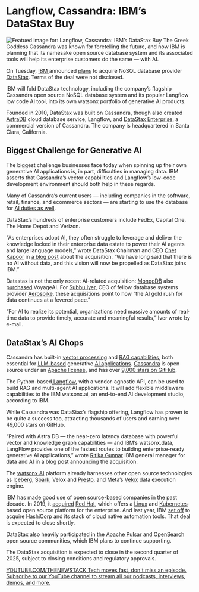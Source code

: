 # Langflow, Cassandra: IBM’s DataStax Buy
![Featued image for: Langflow, Cassandra: IBM’s DataStax Buy](https://cdn.thenewstack.io/media/2025/02/9d91086f-1038px-cassandra1-1024x891-1.jpeg)
The Greek Goddess Cassandra was known for foretelling the future, and now IBM is planning that its namesake open source database system and its associated tools will help its enterprise customers do the same — with AI.

On Tuesday, [IBM ](https://www.ibm.com?utm_content=inline+mention) announced [plans](https://newsroom.ibm.com/2025-02-25-ibm-to-acquire-datastax,-deepening-watsonx-capabilities-and-addressing-generative-ai-data-needs-for-the-enterprise) to acquire NoSQL database provider [DataStax](https://www.datastax.com/?utm_content=inline+mention). Terms of the deal were not disclosed.

IBM will fold DataStax technology, including the company’s flagship Cassandra open source NoSQL database system and its popular Langflow low code AI tool, into its own watsonx portfolio of generative AI products.

Founded in 2010, DataStax was built on Cassandra, though also created [AstraDB](https://www.datastax.com/products/datastax-astra) cloud database service, Langflow, and [DataStax Enterprise](https://www.datastax.com/products/datastax-enterprise), a commercial version of Cassandra. The company is headquartered in Santa Clara, California.

## Biggest Challenge for Generative AI
The biggest challenge businesses face today when spinning up their own generative AI applications is, in part, difficulties in managing data. IBM asserts that Cassandra’s vector capabilities and Langflow’s low-code development environment should both help in these regards.

Many of Cassandra’s current users — including companies in the software, retail, finance, and ecommerce sectors — are starting to use the database for [AI duties as well](https://thenewstack.io/apache-cassandra-poll-ai-use-cases-are-set-to-triple/).

DataStax’s hundreds of enterprise customers include FedEx, Capital One, The Home Depot and Verizon.

“As enterprises adopt AI, they often struggle to leverage and deliver the knowledge locked in their enterprise data estate to power their AI agents and large language models,” wrote DataStax Chairman and CEO [Chet Kapoor](https://www.linkedin.com/in/chetkapoor/) in [a blog post](https://www.datastax.com/blog/ibm-plans-to-acquire-datastax) about the acquisition. “We have long said that there is no AI without data, and this vision will now be propelled as DataStax joins IBM.”

Datastax is not the only recent AI-related acquisition: [MongoDB](https://www.mongodb.com/cloud/atlas/?utm_content=inline+mention) also [purchased](https://finance.yahoo.com/news/mongodb-acquires-voyage-ai-terms-140701161.html) VoyageAI. For [Subbu Iyer](https://www.linkedin.com/in/iyersubbu/), CEO of fellow database systems provider [Aerospike](https://aerospike.com/about-us/), these acquisitions point to how “the AI gold rush for data continues at a fevered pace.”

“For AI to realize its potential, organizations need massive amounts of real-time data to provide timely, accurate and meaningful results,” Iver wrote by e-mail.

## DataStax’s AI Chops
Cassandra has built-in [vector processing](https://thenewstack.io/vector-search-is-coming-to-apache-cassandra/) and [RAG capabilities](https://thenewstack.io/solving-the-rag-vs-long-context-model-dilemma/), both essential for [LLM-based](https://thenewstack.io/vector-processing-understand-this-new-revolution-in-search/) generative [AI applications](https://thenewstack.io/save-valuable-genai-tokens-with-this-one-simple-trick/). [Cassandra](https://thenewstack.io/apache-cassandra-the-data-foundation-for-real-time-ai/) is open source under an [Apache license](https://cassandra.apache.org/_/index.html), and has over [9,000 stars on GitHub](https://github.com/apache/cassandra).

The Python-based[ Langflow](https://github.com/langflow-ai/langflow), with a vendor-agnostic API, can be used to build RAG and multi-agent AI applications. It will add flexible middleware capabilities to the IBM watsonx.ai, an end-to-end AI development studio, according to IBM.

While Cassandra was DataStax’s flagship offering, Langflow has proven to be quite a success too, attracting thousands of users and earning over 49,000 stars on GitHub.

“Paired with Astra DB — the near-zero latency database with powerful vector and knowledge graph capabilities — and IBM’s watsonx.data, LangFlow provides one of the fastest routes to building enterprise-ready generative AI applications,” wrote [Ritika Gunnar](https://www.linkedin.com/in/ritika-gunnar/)
IBM general manager for data and AI in a blog post announcing the acquisition.

The [watsonx AI](https://www.ibm.com/products/watsonx-ai?) platform already harnesses other open source technologies as [Iceberg](https://thenewstack.io/has-your-data-lakehouse-frozen-over-thaw-iceberg/), [Spark](https://thenewstack.io/is-apache-spark-too-costly-an-aws-engineer-tells-his-story/), Velox and [Presto](https://thenewstack.io/presto-for-big-data-sql-challenges-considerations-cloud-solutions/), and Meta’s [Velox](https://engineering.fb.com/2023/03/09/open-source/velox-open-source-execution-engine/) data execution engine.

IBM has made good use of open source-based companies in the past decade. In 2019, it [acquired](https://thenewstack.io/turning-blue-ibm-to-acquire-red-hat/) [Red Hat](https://www.openshift.com/try?utm_content=inline+mention), which offers a [Linux](https://thenewstack.io/introduction-to-linux-operating-system/) and [Kubernetes](https://www.thenewstack.io/Kubernetes)-based open source platform for the enterprise. And last year, IBM [set off](https://thenewstack.io/ibm-purchases-hashicorp-for-multicloud-it-automation/) to acquire [HashiCorp](https://www.hashicorp.com/?utm_content=inline+mention) and its stack of cloud native automation tools. That deal is expected to close shortly.

DataStax also heavily participated in the[ Apache Pulsar](https://thenewstack.io/13-reasons-why-enterprises-should-use-apache-pulsar/) and [OpenSearch](https://thenewstack.io/opensearch-how-the-project-went-from-fork-to-foundation/) open source communities, which IBM plans to continue supporting.

The DataStax acquisition is expected to close in the second quarter of 2025, subject to closing conditions and regulatory approvals.

[
YOUTUBE.COM/THENEWSTACK
Tech moves fast, don't miss an episode. Subscribe to our YouTube
channel to stream all our podcasts, interviews, demos, and more.
](https://youtube.com/thenewstack?sub_confirmation=1)